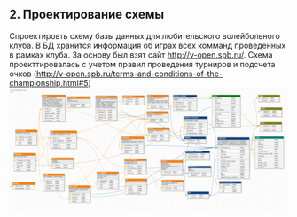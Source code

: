 ## 2. Проектирование схемы
Спроектировть схему базы данных для любительского волейбольного клуба. 
В БД хранится информация об играх всех комманд проведенных в рамках клуба.
За основу был взят сайт http://v-open.spb.ru/.
Схема проекттировалась с учетом правил проведения турниров и подсчета очков
(http://v-open.spb.ru/terms-and-conditions-of-the-championship.html#5)
![alt text](DB_13_03.png)
